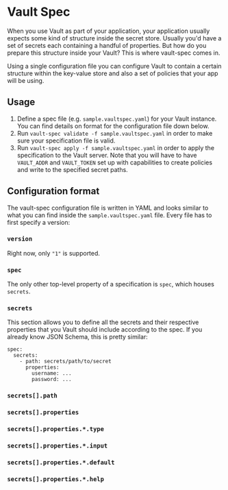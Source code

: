 # Vault Spec

When you use Vault as part of your application, your application usually
expects some kind of structure inside the secret store. Usually you'd have a
set of secrets each containing a handful of properties. But how do you prepare
this structure inside your Vault? This is where vault-spec comes in.

Using a single configuration file you can configure Vault to contain a certain
structure within the key-value store and also a set of policies that your app
will be using.

## Usage

1. Define a spec file (e.g. `sample.vaultspec.yaml`) for your Vault instance.
   You can find details on format for the configuration file down below.
2. Run `vault-spec validate -f sample.vaultspec.yaml` in order to make sure
   your specification file is valid.
3. Run `vault-spec apply -f sample.vaultspec.yaml` in order to apply the
   specification to the Vault server. Note that you will have to have
   `VAULT_ADDR` and `VAULT_TOKEN` set up with capabilities to create policies
   and write to the specified secret paths.


## Configuration format

The vault-spec configuration file is written in YAML and looks similar to what
you can find inside the `sample.vaultspec.yaml` file. Every file has to first
specify a version:

### `version`

Right now, only `"1"` is supported.

### `spec`

The only other top-level property of a specification is `spec`, which houses
`secrets`.

### `secrets`

This section allows you to define all the secrets and their respective
properties that you Vault should include according to the spec. If you already
know JSON Schema, this is pretty similar:

```
spec:
  secrets:
    - path: secrets/path/to/secret
      properties:
        username: ...
        password: ...
```

### `secrets[].path`
### `secrets[].properties`
### `secrets[].properties.*.type`
### `secrets[].properties.*.input`
### `secrets[].properties.*.default`
### `secrets[].properties.*.help`

